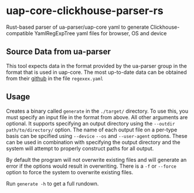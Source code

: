 # uap-core-clickhouse-parser-rs
Rust-based parser of ua-parser/uap-core yaml to generate Clickhouse-compatible YamlRegExpTree yaml files for browser, OS and device

## Source Data from ua-parser
This tool expects data in the format provided by the ua-parser group in the format
that is used in uap-core. The most up-to-date data can be obtained from their
[github](https://github.com/ua-parser/uap-core) in the file `regexex.yaml`

## Usage
Creates a binary called `generate` in the `./target/` directory. To use this,
you must specify an input file in the format from above. All other arguments
are optional. It supports specifying an output directory using the `--outdir path/to/directory/`
option. The name of each output file on a per-type basis can be spcified using
`--device` `--os` and `--user-agent` options. These can be used in combination
with specifying the output directory and the system will attempt to properly
construct paths for all output.

By default the program will not overwrite existing files and will generate an
error if the options would result in overwriting. There is a `-f` or `--force`
option to force the system to overwrite existing files.

Run `generate -h` to get a full rundown.
